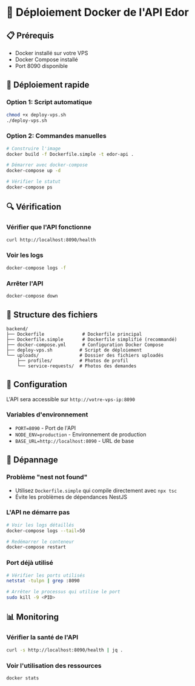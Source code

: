 # 🐳 Déploiement Docker de l'API Edor

## 📋 Prérequis

- Docker installé sur votre VPS
- Docker Compose installé
- Port 8090 disponible

## 🚀 Déploiement rapide

### Option 1: Script automatique
```bash
chmod +x deploy-vps.sh
./deploy-vps.sh
```

### Option 2: Commandes manuelles
```bash
# Construire l'image
docker build -f Dockerfile.simple -t edor-api .

# Démarrer avec docker-compose
docker-compose up -d

# Vérifier le statut
docker-compose ps
```

## 🔍 Vérification

### Vérifier que l'API fonctionne
```bash
curl http://localhost:8090/health
```

### Voir les logs
```bash
docker-compose logs -f
```

### Arrêter l'API
```bash
docker-compose down
```

## 📁 Structure des fichiers

```
backend/
├── Dockerfile              # Dockerfile principal
├── Dockerfile.simple       # Dockerfile simplifié (recommandé)
├── docker-compose.yml      # Configuration Docker Compose
├── deploy-vps.sh          # Script de déploiement
└── uploads/               # Dossier des fichiers uploadés
    ├── profiles/          # Photos de profil
    └── service-requests/  # Photos des demandes
```

## 🔧 Configuration

L'API sera accessible sur `http://votre-vps-ip:8090`

### Variables d'environnement
- `PORT=8090` - Port de l'API
- `NODE_ENV=production` - Environnement de production
- `BASE_URL=http://localhost:8090` - URL de base

## 🐛 Dépannage

### Problème "nest not found"
- Utilisez `Dockerfile.simple` qui compile directement avec `npx tsc`
- Évite les problèmes de dépendances NestJS

### L'API ne démarre pas
```bash
# Voir les logs détaillés
docker-compose logs --tail=50

# Redémarrer le conteneur
docker-compose restart
```

### Port déjà utilisé
```bash
# Vérifier les ports utilisés
netstat -tulpn | grep :8090

# Arrêter le processus qui utilise le port
sudo kill -9 <PID>
```

## 📊 Monitoring

### Vérifier la santé de l'API
```bash
curl -s http://localhost:8090/health | jq .
```

### Voir l'utilisation des ressources
```bash
docker stats
```
